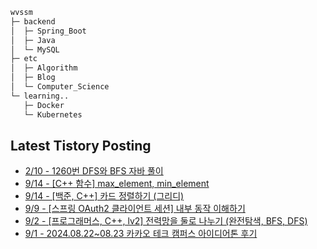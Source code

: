 
```bash
wvssm
├─ backend
│  ├─ Spring_Boot     
│  ├─ Java
│  └─ MySQL  
├─ etc         
│  ├─ Algorithm  
│  ├─ Blog
│  └─ Computer_Science   
└─ learning..       
   ├─ Docker
   └─ Kubernetes           

```  

## Latest Tistory Posting<div class=blog-post text-align='left'>
 - [2/10 - 1260번 DFS와  BFS 자바 풀이](https://wvssm.tistory.com/entry/DFS%EC%99%80-BFS-%EC%9E%90%EB%B0%94-%ED%92%80%EC%9D%B4)
 - [9/14 - [C++ 함수] max_element, min_element](https://wvssm.tistory.com/entry/C-%ED%95%A8%EC%88%98-maxelement-minelement)
 - [9/14 - [백준, C++] 카드 정렬하기 (그리디)](https://wvssm.tistory.com/entry/%EB%B0%B1%EC%A4%80-C-%EC%B9%B4%EB%93%9C-%EC%A0%95%EB%A0%AC%ED%95%98%EA%B8%B0-%EA%B7%B8%EB%A6%AC%EB%94%94)
 - [9/9 - [스프링 OAuth2 클라이언트 세션] 내부 동작 이해하기](https://wvssm.tistory.com/entry/%EC%8A%A4%ED%94%84%EB%A7%81-OAuth2-%ED%81%B4%EB%9D%BC%EC%9D%B4%EC%96%B8%ED%8A%B8-%EC%84%B8%EC%85%98-%EB%82%B4%EB%B6%80-%EB%8F%99%EC%9E%91-%EC%9D%B4%ED%95%B4%ED%95%98%EA%B8%B0)
 - [9/2 - [프로그래머스, C++, lv2] 전력망을 둘로 나누기 (완전탐색, BFS, DFS)](https://wvssm.tistory.com/entry/%ED%94%84%EB%A1%9C%EA%B7%B8%EB%9E%98%EB%A8%B8%EC%8A%A4-C-lv2-%EC%A0%84%EB%A0%A5%EB%A7%9D%EC%9D%84-%EB%91%98%EB%A1%9C-%EB%82%98%EB%88%84%EA%B8%B0-%EA%B7%B8%EB%9E%98%ED%94%84-bfs)
 - [9/1 - 2024.08.22~08.23 카카오 테크 캠퍼스 아이디어톤 후기](https://wvssm.tistory.com/entry/202408220823-%EC%B9%B4%EC%B9%B4%EC%98%A4-%ED%85%8C%ED%81%AC-%EC%BA%A0%ED%8D%BC%EC%8A%A4-%EC%95%84%EC%9D%B4%EB%94%94%EC%96%B4%ED%86%A4-%ED%9B%84%EA%B8%B0)

</div>
</div>
